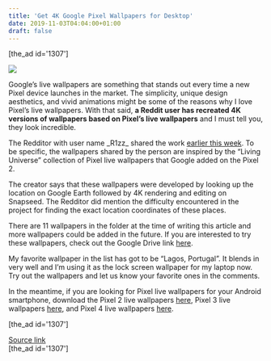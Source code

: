 ```yaml
---
title: 'Get 4K Google Pixel Wallpapers for Desktop'
date: 2019-11-03T04:04:00+01:00
draft: false
---
```


\[the\_ad id='1307'\]  
  

  
![](https://beebom.com/wp-content/uploads/2017/10/Pixel-2-Live-Wallpapers-Featured.jpg)

Google’s live wallpapers are something that stands out every time a new Pixel device launches in the market. The simplicity, unique design aesthetics, and vivid animations might be some of the reasons why I love Pixel’s live wallpapers. With that said, **a Reddit user has recreated 4K versions of wallpapers based on Pixel’s live wallpapers** and I must tell you, they look incredible.  

The Redditor with user name \_R1zz\_ shared the work [earlier this week](https://www.reddit.com/r/GooglePixel/comments/dnv9bk/google_pixel_wallpapers_uhd_4k_desktop/). To be specific, the wallpapers shared by the person are inspired by the “Living Universe” collection of Pixel live wallpapers that Google added on the Pixel 2.  

The creator says that these wallpapers were developed by looking up the location on Google Earth followed by 4K rendering and editing on Snapseed. The Redditor did mention the difficulty encountered in the project for finding the exact location coordinates of these places.  

There are 11 wallpapers in the folder at the time of writing this article and more wallpapers could be added in the future. If you are interested to try these wallpapers, check out the Google Drive link [here](https://drive.google.com/folderview?id=1FzqUZEcxfGLjcs8enpK-y_PDOm7f5IwK).  

My favorite wallpaper in the list has got to be “Lagos, Portugal”. It blends in very well and I’m using it as the lock screen wallpaper for my laptop now. Try out the wallpapers and let us know your favorite ones in the comments.  

In the meantime, if you are looking for Pixel live wallpapers for your Android smartphone, download the Pixel 2 live wallpapers [here](https://beebom.com/how-get-pixel-2-live-wallpapers-any-android/), Pixel 3 live wallpapers [here](https://beebom.com/download-official-google-pixel-3-live-wallpapers/), and Pixel 4 live wallpapers [here](https://beebom.com/get-the-pixel-4-live-wallpapers-any-android-device/).  

  
\[the\_ad id='1307'\]  
  
[Source link](https://beebom.com/4k-google-pixel-wallpapers-desktop/)  
\[the\_ad id='1307'\]
